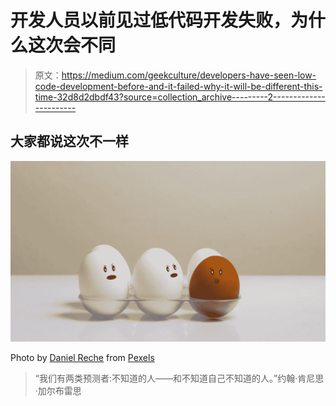 # 开发人员以前见过低代码开发失败，为什么这次会不同

> 原文：<https://medium.com/geekculture/developers-have-seen-low-code-development-before-and-it-failed-why-it-will-be-different-this-time-32d8d2dbdf43?source=collection_archive---------2----------------------->

## 大家都说这次不一样

![](img/b8e12caad3978a823383f11fc0067627.png)

Photo by [Daniel Reche](https://www.pexels.com/@daniel-reche-718241?utm_content=attributionCopyText&utm_medium=referral&utm_source=pexels) from [Pexels](https://www.pexels.com/photo/eggs-in-tray-on-white-surface-1556707/?utm_content=attributionCopyText&utm_medium=referral&utm_source=pexels)

> “我们有两类预测者:不知道的人——和不知道自己不知道的人。”约翰·肯尼思·加尔布雷思